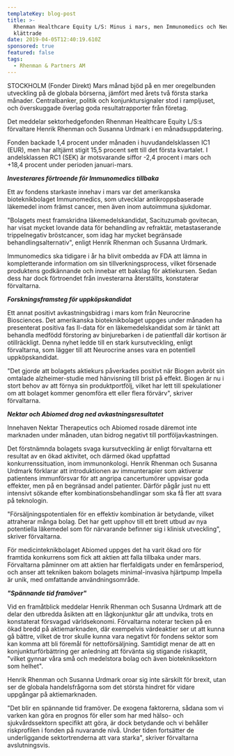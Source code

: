 ```yaml
---
templateKey: blog-post
title: >-
  Rhenman Healthcare Equity L/S: Minus i mars, men Immunomedics och Neurocrine
  klättrade
date: 2019-04-05T12:40:19.610Z
sponsored: true
featured: false
tags:
  - Rhenman & Partners AM
---
```

STOCKHOLM (Fonder Direkt) Mars månad bjöd på en mer oregelbunden utveckling på de globala börserna, jämfört med årets två första starka månader. Centralbanker, politik och konjunktursignaler stod i rampljuset, och överskuggade överlag goda resultatrapporter från företag.



Det meddelar sektorhedgefonden Rhenman Healthcare Equity L/S:s förvaltare Henrik Rhenman och Susanna Urdmark i en månadsuppdatering.



Fonden backade 1,4 procent under månaden i huvudandelsklassen IC1 (EUR), men har alltjämt stigit 15,5 procent sett till det första kvartalet. I andelsklassen RC1 (SEK) är motsvarande siffor -2,4 procent i mars och +18,4 procent under perioden januari-mars.



**_Investerares förtroende för Immunomedics tillbaka_**



Ett av fondens starkaste innehav i mars var det amerikanska bioteknikbolaget Immunomedics, som utvecklar antikroppsbaserade läkemedel inom främst cancer, men även inom autoimmuna sjukdomar.



"Bolagets mest framskridna läkemedelskandidat, Sacituzumab govitecan, har visat mycket lovande data för behandling av refraktär, metastaserande trippelnegativ bröstcancer, som idag har mycket begränsade behandlingsalternativ", enligt Henrik Rhenman och Susanna Urdmark.



Immunomedics ska tidigare i år ha blivit ombedda av FDA att lämna in kompletterande information om sin tillverkningsprocess, vilket försenade produktens godkännande och innebar ett bakslag för aktiekursen. Sedan dess har dock förtroendet från investerarna återställts, konstaterar förvaltarna.



**_Forskningsframsteg för uppköpskandidat_**



Ett annat positivt avkastningsbidrag i mars kom från Neurocrine Biosciences. Det amerikanska bioteknikbolaget uppges under månaden ha presenterat positiva fas II-data för en läkemedelskandidat som är tänkt att behandla medfödd förstoring av binjurebarken i de patientfall där kortison är otillräckligt. Denna nyhet ledde till en stark kursutveckling, enligt förvaltarna, som lägger till att Neurocrine anses vara en potentiell uppköpskandidat.



"Det gjorde att bolagets aktiekurs påverkades positivt när Biogen avbröt sin omtalade alzheimer-studie med hänvisning till brist på effekt. Biogen är nu i stort behov av att förnya sin produktportfölj, vilket har lett till spekulationer om att bolaget kommer genomföra ett eller flera förvärv", skriver förvaltarna.



**_Nektar och Abiomed drog ned avkastningsresultatet_**



Innehaven Nektar Therapeutics och Abiomed rosade däremot inte marknaden under månaden, utan bidrog negativt till portföljavkastningen.



Det förstnämnda bolagets svaga kursutveckling är enligt förvaltarna ett resultat av en ökad aktivitet, och därmed ökad uppfattad konkurrenssituation, inom immunonkologi. Henrik Rhenman och Susanna Urdmark förklarar att introduktionen av immunterapier som aktiverar patientens immunförsvar för att angripa cancertumörer uppvisar goda effekter, men på en begränsad andel patienter. Därför pågår just nu ett intensivt sökande efter kombinationsbehandlingar som ska få fler att svara på teknologin.



"Försäljningspotentialen för en effektiv kombination är betydande, vilket attraherar många bolag. Det har gett upphov till ett brett utbud av nya potentiella läkemedel som för närvarande befinner sig i klinisk utveckling", skriver förvaltarna.



För medicinteknikbolaget Abiomed uppges det ha varit ökad oro för framtida konkurrens som fick att aktien att falla tillbaka under mars. Förvaltarna påminner om att aktien har flerfaldigats under en femårsperiod, och anser att tekniken bakom bolagets minimal-invasiva hjärtpump Impella är unik, med omfattande användningsområde.



**_"Spännande tid framöver"_**



Vid en framåtblick meddelar Henrik Rhenman och Susanna Urdmark att de delar den utbredda åsikten att en lågkonjunktur går att undvika, trots en konstaterat försvagad världsekonomi. Förvaltarna noterar tecken på en ökad bredd på aktiemarknaden, där exempelvis värdeaktier ser ut att kunna gå bättre, vilket de tror skulle kunna vara negativt för fondens sektor som kan komma att bli föremål för nettoförsäljning. Samtidigt menar de att en konjunkturförbättring ger anledning att förvänta sig stigande riskaptit, "vilket gynnar våra små och medelstora bolag och även biotekniksektorn som helhet".



Henrik Rhenman och Susanna Urdmark oroar sig inte särskilt för brexit, utan ser de globala handelsfrågorna som det största hindret för vidare uppgångar på aktiemarknaden.



"Det blir en spännande tid framöver. De exogena faktorerna, sådana som vi varken kan göra en prognos för eller som har med hälso- och sjukvårdssektorn specifikt att göra, är dock betydande och vi behåller riskprofilen i fonden på nuvarande nivå. Under tiden fortsätter de underliggande sektortrenderna att vara starka", skriver förvaltarna avslutningsvis.
